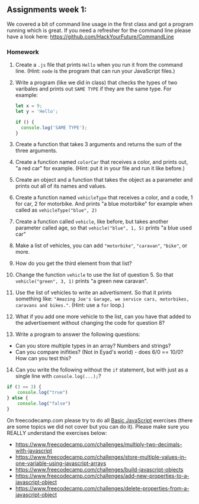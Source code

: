 ## Assignments week 1:

We covered a bit of command line usage in the first class and got a program running which is great. If you need a refresher for the command line please have a look here: https://github.com/HackYourFuture/CommandLine

### Homework

1. Create a `.js` file that prints `Hello` when you run it from the command line. (Hint: `node` is the program that can run your JavaScript files.)

2. Write a program (like we did in class) that checks the types of two varibales and prints out `SAME TYPE` if they are the same type. 
For example: 
    ```js
    let x = 9;
    let y = 'Hello';

    if () {
      console.log('SAME TYPE');
    }

    ```

3. Create a function that takes 3 arguments and returns the sum of the three arguments.

4. Create a function named `colorCar` that receives a color, and prints out, "a red car" for example. (Hint: put it in your file and run it like before.)

5. Create an object and a function that takes the object as a parameter and prints out all of its names and values.

6. Create a function named `vehicleType` that receives a color, and a code, 1 for car, 2 for motorbike. And prints "a blue motorbike" for example when called as `vehicleType("blue", 2)`

7. Create a function called `vehicle`, like before, but takes another parameter called age, so that `vehicle("blue", 1, 5)` prints "a blue used car"

8. Make a list of vehicles, you can add `"motorbike"`, `"caravan"`, `"bike"`, or more.

9. How do you get the third element from that list?

10. Change the function `vehicle` to use the list of question 5. So that `vehicle("green", 3, 1)` prints "a green new caravan".

11. Use the list of vehicles to write an advertisment. So that it prints something like: `"Amazing Joe's Garage, we service cars, motorbikes, caravans and bikes."`. (Hint: use a `for` loop.)

12. What if you add one more vehicle to the list, can you have that added to the advertisement without changing the code for question 8?

13. Write a program to answer the following questions:
* Can you store multiple types in an array? Numbers and strings?
* Can you compare inifities? (Not in Eyad's world) - does 6/0 == 10/0? How can you test this?

14. Can you write the following without the `if` statement, but with just as a single line with `console.log(...);`?
```js
if (3 == 3) {
    console.log("true")
} else {
    console.log("false")
}
```


On freecodecamp.com please try to do all [Basic JavaScript](https://www.freecodecamp.com/challenges/learn-how-free-code-camp-works) exercises (there are some topics we did not cover but you can do it). Please make sure you REALLY understand the exercises below:

- https://www.freecodecamp.com/challenges/multiply-two-decimals-with-javascript
- https://www.freecodecamp.com/challenges/store-multiple-values-in-one-variable-using-javascript-arrays
- https://www.freecodecamp.com/challenges/build-javascript-objects
- https://www.freecodecamp.com/challenges/add-new-properties-to-a-javascript-object
- https://www.freecodecamp.com/challenges/delete-properties-from-a-javascript-object

